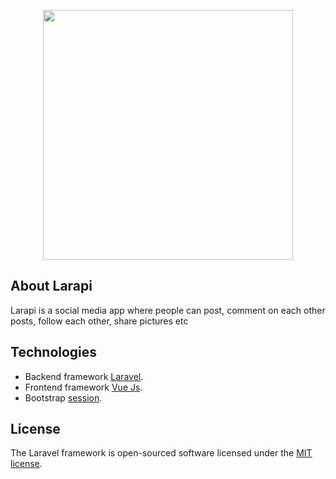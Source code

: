 <p align="center"><img src="https://res.cloudinary.com/dtfbvvkyp/image/upload/v1566331377/laravel-logolockup-cmyk-red.svg" width="400"></p>


## About Larapi

Larapi is a social media app where people can post, comment on each other posts, follow each other,
share pictures etc 

## Technologies 
- Backend framework [Laravel](https://laravel.com/docs).
- Frontend framework [Vue Js](https://Vuejs.org).
- Bootstrap [session](https://getbootstrap.com/).

## License

The Laravel framework is open-sourced software licensed under the [MIT license](https://opensource.org/licenses/MIT).
